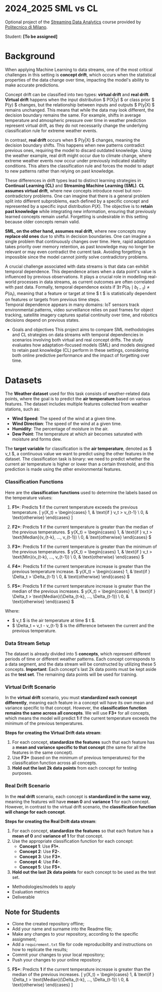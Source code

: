 # 2024_2025 SML vs CL

Optional project of the [Streaming Data Analytics](http://emanueledellavalle.org/teaching/streaming-data-analytics-2023-24/) course provided by [Politecnico di Milano](https://www11.ceda.polimi.it/schedaincarico/schedaincarico/controller/scheda_pubblica/SchedaPublic.do?&evn_default=evento&c_classe=811164&polij_device_category=DESKTOP&__pj0=0&__pj1=d563c55e73c3035baf5b0bab2dda086b).

Student: **[To be assigned]**

# Background
When applying Machine Learning to data streams, one of the most critical challenges in this setting is **concept drift**, which occurs when the statistical properties of the data change over time, impacting the model's ability to make accurate predictions.  

Concept drift can be classified into two types: **virtual drift** and **real drift**. **Virtual drift** happens when the input distribution $ P(X|y) $ or class prior $ P(y) $ changes, but the relationship between inputs and outputs $ P(y|X) $ remains unchanged. This means that while the data may look different, the decision boundary remains the same. For example, shifts in average temperature and atmospheric pressure over time in weather prediction represent virtual drift, as they do not necessarily change the underlying classification rule for extreme weather events.  

In contrast, **real drift** occurs when $ P(y|X) $ changes, meaning the decision boundary shifts. This happens when new patterns contradict previous ones, requiring the model to discard outdated knowledge. Using the weather example, real drift might occur due to climate change, where extreme weather events now occur under previously indicated stability conditions. This alters the classification rule and forces the model to adapt to new patterns rather than relying on past knowledge.  

These differences in drift types lead to distinct learning strategies in **Continual Learning (CL)** and **Streaming Machine Learning (SML)**. **CL assumes virtual drift**, where new concepts introduce novel but non-contradictory problems. One can imagine that there is a general problem split into different subproblems, each defined by a specific concept and represented by a specific input distribution $P(X)$. The objective is to **retain past knowledge** while integrating new information, ensuring that previously learned concepts remain useful. Forgetting is undesirable in this setting because older concepts remain valid. 

**SML, on the other hand, assumes real drift**, where new concepts may **replace old ones** due to shifts in decision boundaries. One can imagine a single problem that continuously changes over time. Here, rapid adaptation takes priority over memory retention, as past knowledge may no longer be relevant or may even contradict the current task. Avoiding forgetting is impossible since the model cannot jointly solve contradictory problems.  

A crucial challenge associated with data streams is that data can exhibit temporal dependence. This dependence arises when a data point's value is influenced by previous observations. It plays a crucial role in modelling real-world processes in data streams, as current outcomes are often correlated with past data. Formally, temporal dependence exists if $\exists \tau \; P(a_t \mid b_{t-\tau}) \neq P(a_t)$, meaning that a feature or target at time $ t $ is statistically dependent on features or targets from previous time steps.  
Temporal dependence appears in many domains: IoT sensors track environmental patterns, video surveillance relies on past frames for object tracking, satellite imagery captures spatial continuity over time, and robotics decisions depend on previous states.  

* Goals and objectives
This project aims to compare SML methodologies and CL strategies on data streams with temporal dependencies in scenarios involving both virtual and real concept drifts. The study evaluates how adaptation-focused models (SML) and models designed to retain past knowledge (CL) perform in these settings, considering both online predictive performance and the impact of forgetting over time.

# Datasets
The **Weather dataset** used for this task consists of weather-related data points, where the goal is to predict the **air temperature** based on various features. The dataset includes multiple features collected from weather stations, such as:
- **Wind Speed**: The speed of the wind at a given time.
- **Wind Direction**: The speed of the wind at a given time.
- **Humidity**: The percentage of moisture in the air.
- **Dew Point**: The temperature at which air becomes saturated with moisture and forms dew.

The **target variable** for classification is the **air temperature**, denoted as $ v_t $, a continuous value we want to predict using the other features in the dataset. The classification task is binary: we need to predict whether the current air temperature is higher or lower than a certain threshold, and this prediction is made using the other environmental features.

### Classification Functions
Here are the **classification functions** used to determine the labels based on the temperature values:

1. **F1+**: Predicts **1** if the current temperature exceeds the previous temperature.
   \[
   y(X_t) = 
   \begin{cases} 
   1, & \text{if } v_t > v_{t-1} \\
   0, & \text{otherwise}
   \end{cases}
   \]

2. **F2+**: Predicts **1** if the current temperature is greater than the median of the previous temperatures.
   $
   y(X_t) = 
   \begin{cases} 
   1, & \text{if } v_t > \text{Median}(v_{t-k}, ..., v_{t-1}) \\
   0, & \text{otherwise}
   \end{cases}
   $

3. **F3+**: Predicts **1** if the current temperature is greater than the minimum of the previous temperatures.
   $
   y(X_t) = 
   \begin{cases} 
   1, & \text{if } v_t > \text{Min}(v_{t-k}, ..., v_{t-1}) \\
   0, & \text{otherwise}
   \end{cases}
   $

4. **F4+**: Predicts **1** if the current temperature increase is greater than the previous temperature increase.
   $
   y(X_t) = 
   \begin{cases} 
   1, & \text{if } \Delta_t > \Delta_{t-1} \\
   0, & \text{otherwise}
   \end{cases}
   $

5. **F5+**: Predicts **1** if the current temperature increase is greater than the median of the previous increases.
   $
   y(X_t) = 
   \begin{cases} 
   1, & \text{if } \Delta_t > \text{Median}(\Delta_{t-k}, ..., \Delta_{t-1}) \\
   0, & \text{otherwise}
   \end{cases}
   $



Where:
- $ v_t $ is the air temperature at time $ t $.
- $ \Delta_t = v_t - v_{t-1} $ is the difference between the current and the previous temperature.

### Data Stream Setup

The dataset is already divided into 5 **concepts**, which represent different periods of time or different weather patterns. Each concept corresponds to a data segment, and the data stream will be constructed by utilizing these 5 concepts.
**Important**: Each concept's last 2k data points must be kept aside as the **test set**. The remaining data points will be used for training.

### Virtual Drift Scenario
In the **virtual drift** scenario, you must **standardized each concept differently**, meaning each feature in a concept will have its own mean and variance specific to that concept. However, the **classification function remains the same across all concepts**. We will use **F3+** for all concepts, which means the model will predict **1** if the current temperature exceeds the minimum of the previous temperatures.

**Steps for creating the Virtual Drift data stream**:
1. For each concept, **standardize the features** such that each feature has a **mean and variance specific to that concept** (the same for all the features in the same concept).
2. Use **F3+** (based on the minimum of previous temperatures) for the classification function across all concepts.
3. **Hold out the last 2k data points** from each concept for testing purposes.

### Real Drift Scenario
In the **real drift** scenario, each concept is **standardized in the same way**, meaning the features will have **mean 0** and **variance 1** for each concept. However, in contrast to the virtual drift scenario, the **classification function will change for each concept**.

**Steps for creating the Real Drift data stream**:
1. For each concept, **standardize the features** so that each feature has a **mean of 0** and **variance of 1** for that concept.
2. Use the appropriate classification function for each concept:
   - **Concept 1**: Use **F1+**.
   - **Concept 2**: Use **F2-**.
   - **Concept 3**: Use **F3+**.
   - **Concept 4**: Use **F4-**.
   - **Concept 5**: Use **F5+**.
3. **Hold out the last 2k data points** for each concept to be used as the test set.

* Methodologies/models to apply
* Evaluation metrics
* Deliverable 

## Note for Students

* Clone the created repository offline;
* Add your name and surname into the Readme file;
* Make any changes to your repository, according to the specific assignment;
* Add a `requirement.txt` file for code reproducibility and instructions on how to replicate the results;
* Commit your changes to your local repository;
* Push your changes to your online repository.

5. **F5+**: Predicts **1** if the current temperature increase is greater than the median of the previous increases.
   \[
   y(X_t) = 
   \begin{cases} 
   1, & \text{if } \Delta_t > \text{Median}(\Delta_{t-k}, ..., \Delta_{t-1}) \\
   0, & \text{otherwise}
   \end{cases}
   \]
